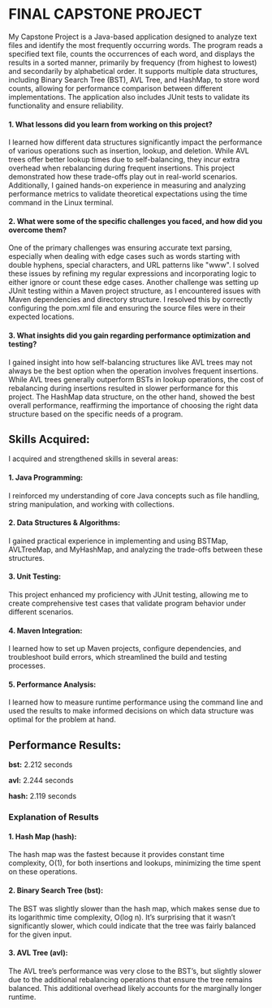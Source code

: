 # FINAL CAPSTONE PROJECT

My Capstone Project is a Java-based application designed to analyze text files and identify the most frequently occurring words. The program reads a specified text file, counts the occurrences of each word, and displays the results in a sorted manner, primarily by frequency (from highest to lowest) and secondarily by alphabetical order. It supports multiple data structures, including Binary Search Tree (BST), AVL Tree, and HashMap, to store word counts, allowing for performance comparison between different implementations. The application also includes JUnit tests to validate its functionality and ensure reliability.

#### 1. What lessons did you learn from working on this project?

I learned how different data structures significantly impact the performance of various operations such as insertion, lookup, and deletion. While AVL trees offer better lookup times due to self-balancing, they incur extra overhead when rebalancing during frequent insertions. This project demonstrated how these trade-offs play out in real-world scenarios. Additionally, I gained hands-on experience in measuring and analyzing performance metrics to validate theoretical expectations using the time command in the Linux terminal.

#### 2. What were some of the specific challenges you faced, and how did you overcome them?

One of the primary challenges was ensuring accurate text parsing, especially when dealing with edge cases such as words starting with double hyphens, special characters, and URL patterns like "www". I solved these issues by refining my regular expressions and incorporating logic to either ignore or count these edge cases. Another challenge was setting up JUnit testing within a Maven project structure, as I encountered issues with Maven dependencies and directory structure. I resolved this by correctly configuring the pom.xml file and ensuring the source files were in their expected locations.

#### 3. What insights did you gain regarding performance optimization and testing?

I gained insight into how self-balancing structures like AVL trees may not always be the best option when the operation involves frequent insertions. While AVL trees generally outperform BSTs in lookup operations, the cost of rebalancing during insertions resulted in slower performance for this project. The HashMap data structure, on the other hand, showed the best overall performance, reaffirming the importance of choosing the right data structure based on the specific needs of a program.

## Skills Acquired:

I acquired and strengthened skills in several areas:

#### 1. Java Programming: 

I reinforced my understanding of core Java concepts such as file handling, string manipulation, and working with collections.

#### 2. Data Structures & Algorithms: 

I gained practical experience in implementing and using BSTMap, AVLTreeMap, and MyHashMap, and analyzing the trade-offs between these structures.

#### 3. Unit Testing: 

This project enhanced my proficiency with JUnit testing, allowing me to create comprehensive test cases that validate program behavior under different scenarios.

#### 4. Maven Integration: 

I learned how to set up Maven projects, configure dependencies, and troubleshoot build errors, which streamlined the build and testing processes.

#### 5. Performance Analysis: 

I learned how to measure runtime performance using the command line and used the results to make informed decisions on which data structure was optimal for the problem at hand.


## Performance Results:

**bst:** 2.212 seconds

**avl:** 2.244 seconds

**hash:** 2.119 seconds

### Explanation of Results

#### 1. Hash Map (hash):

The hash map was the fastest because it provides constant time complexity, O(1), for both insertions and lookups, minimizing the time spent on these operations.

#### 2. Binary Search Tree (bst):

The BST was slightly slower than the hash map, which makes sense due to its logarithmic time complexity, O(log n). It’s surprising that it wasn’t significantly slower, which could indicate that the tree was fairly balanced for the given input.

#### 3. AVL Tree (avl):

The AVL tree’s performance was very close to the BST’s, but slightly slower due to the additional rebalancing operations that ensure the tree remains balanced. This additional overhead likely accounts for the marginally longer runtime.